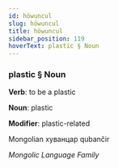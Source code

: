 ```yaml
---
id: höwuncul
slug: höwuncul
title: höwuncul
sidebar_position: 119
hoverText: plastic § Noun
---
```


### plastic § Noun

**Verb**: to be a plastic

**Noun**: plastic

**Modifier**: plastic-related

Mongolian хуванцар qubančir  

*Mongolic Language Family*